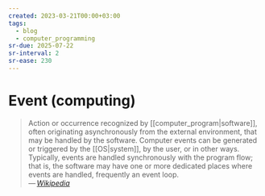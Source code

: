 ```yaml
---
created: 2023-03-21T00:00+03:00
tags:
  - blog
  - computer_programming
sr-due: 2025-07-22
sr-interval: 2
sr-ease: 230
---
```


# Event (computing)

> Action or occurrence recognized by [[computer_program|software]], often
> originating asynchronously from the external environment, that may be handled
> by the software. Computer events can be generated or triggered by the
> [[OS|system]], by the user, or in other ways. Typically, events
> are handled synchronously with the program flow; that is, the software may
> have one or more dedicated places where events are handled, frequently an
> event loop.\
> — <cite>[Wikipedia](https://en.wikipedia.org/wiki/Event_\(computing\))</cite>
